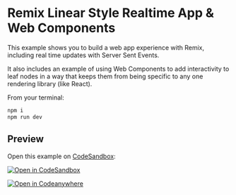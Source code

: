 # Remix Linear Style Realtime App & Web Components

This example shows you to build a web app experience with Remix, including real time updates with Server Sent Events.

It also includes an example of using Web Components to add interactivity to leaf nodes in a way that keeps them from being specific to any one rendering library (like React).

From your terminal:

```sh
npm i
npm run dev
```

## Preview

Open this example on [CodeSandbox](https://codesandbox.com):

[![Open in CodeSandbox](https://codesandbox.io/static/img/play-codesandbox.svg)](https://codesandbox.io/s/github/remix-run/examples/tree/main/_official-realtime-app)

[![Open in Codeanywhere](https://codeanywhere.com/img/open-in-codeanywhere-btn.svg)](https://app.codeanywhere.com/#https://github.com/remix-run/examples)
